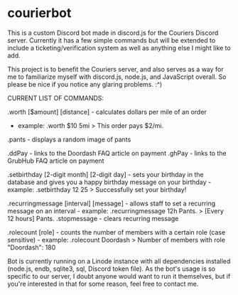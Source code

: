 # courierbot

This is a custom Discord bot made in discord.js for the Couriers Discord server. Currently it has a few simple commands but will be extended to include a ticketing/verification system as well as anything else I might like to add.

This project is to benefit the Couriers server, and also serves as a way for me to familiarize myself with discord.js, node.js, and JavaScript overall. So please be nice if you notice any glaring problems. :^)


CURRENT LIST OF COMMANDS:


.worth [$amount] [distance] - calculates dollars per mile of an order
   - example: .worth $10 5mi
    > This order pays $2/mi.

.pants - displays a random image of pants

.ddPay - links to the Doordash FAQ article on payment
.ghPay - links to the GrubHub FAQ article on payment

.setbirthday [2-digit month] [2-digit day] - sets your birthday in the database and gives you a happy birthday message on your birthday
    - example: .setbirthday 12 25
     > Successfully set your birthday!

.recurringmessage [interval] [message] - allows staff to set a recurring message on an interval
    - example: .recurringmessage 12h Pants.
     > [Every 12 hours] Pants.
 .stopmessage - clears recurring message

.rolecount [role] - counts the number of members with a certain role (case sensitive)
    - example: .rolecount Doordash
     > Number of members with role "Doordash": 180

    
Bot is currently running on a Linode instance with all dependencies installed (node.js, endb, sqlite3, sql, Discord token file). As the bot's usage is so specific to our server, I doubt anyone would want to run it themselves, but if you're interested in that for some reason, feel free to contact me.
